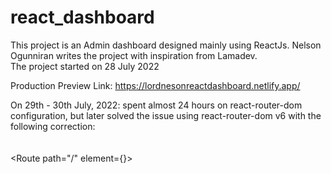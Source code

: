 # react_dashboard
This project is an Admin dashboard designed mainly using ReactJs. Nelson Ogunniran writes the project with inspiration from Lamadev.<br> 
The project started on 28 July 2022 <br>

Production Preview Link: https://lordnesonreactdashboard.netlify.app/

On 29th - 30th July, 2022: spent almost 24 hours on react-router-dom configuration, but later solved the issue using react-router-dom v6 with the following correction:<br>
<BrowserRouter><br>
<Routes><br>
<Route path="/" element={<Home />}></Route> <br>
</Routes><br>
</BrowserRouter><br>

